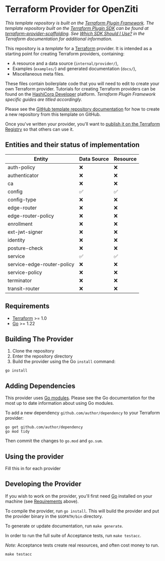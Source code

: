 # Terraform Provider for OpenZiti

_This template repository is built on the [Terraform Plugin Framework](https://github.com/hashicorp/terraform-plugin-framework). The template repository built on the [Terraform Plugin SDK](https://github.com/hashicorp/terraform-plugin-sdk) can be found at [terraform-provider-scaffolding](https://github.com/hashicorp/terraform-provider-scaffolding). See [Which SDK Should I Use?](https://developer.hashicorp.com/terraform/plugin/framework-benefits) in the Terraform documentation for additional information._

This repository is a *template* for a [Terraform](https://www.terraform.io) provider. It is intended as a starting point for creating Terraform providers, containing:

- A resource and a data source (`internal/provider/`),
- Examples (`examples/`) and generated documentation (`docs/`),
- Miscellaneous meta files.

These files contain boilerplate code that you will need to edit to create your own Terraform provider. Tutorials for creating Terraform providers can be found on the [HashiCorp Developer](https://developer.hashicorp.com/terraform/tutorials/providers-plugin-framework) platform. _Terraform Plugin Framework specific guides are titled accordingly._

Please see the [GitHub template repository documentation](https://help.github.com/en/github/creating-cloning-and-archiving-repositories/creating-a-repository-from-a-template) for how to create a new repository from this template on GitHub.

Once you've written your provider, you'll want to [publish it on the Terraform Registry](https://developer.hashicorp.com/terraform/registry/providers/publishing) so that others can use it.


## Entities and their status of implementation
| Entity                     | Data Source           | Resource            |
|----------------------------|-----------------------|---------------------|
| auth-policy               | ❌                   | ❌                  |
| authenticator             | ❌                   | ❌                  |
| ca                        | ❌                   | ❌                  |
| config                    | ✅                    | ✅                  |
| config-type               | ❌                   | ❌                  |
| edge-router               | ❌                   | ❌                  |
| edge-router-policy        | ❌                   | ❌                  |
| enrollment                | ❌                   | ❌                  |
| ext-jwt-signer            | ❌                   | ❌                  |
| identity                  | ❌                   | ❌                  |
| posture-check             | ❌                   | ❌                  |
| service                   | ✅                   | ✅                  |
| service-edge-router-policy| ❌                   | ❌                  |
| service-policy            | ❌                   | ❌                  |
| terminator                | ❌                   | ❌                  |
| transit-router            | ❌                   | ❌                  |



## Requirements

- [Terraform](https://developer.hashicorp.com/terraform/downloads) >= 1.0
- [Go](https://golang.org/doc/install) >= 1.22

## Building The Provider

1. Clone the repository
1. Enter the repository directory
1. Build the provider using the Go `install` command:

```shell
go install
```

## Adding Dependencies

This provider uses [Go modules](https://github.com/golang/go/wiki/Modules).
Please see the Go documentation for the most up to date information about using Go modules.

To add a new dependency `github.com/author/dependency` to your Terraform provider:

```shell
go get github.com/author/dependency
go mod tidy
```

Then commit the changes to `go.mod` and `go.sum`.

## Using the provider

Fill this in for each provider

## Developing the Provider

If you wish to work on the provider, you'll first need [Go](http://www.golang.org) installed on your machine (see [Requirements](#requirements) above).

To compile the provider, run `go install`. This will build the provider and put the provider binary in the `$GOPATH/bin` directory.

To generate or update documentation, run `make generate`.

In order to run the full suite of Acceptance tests, run `make testacc`.

*Note:* Acceptance tests create real resources, and often cost money to run.

```shell
make testacc
```
